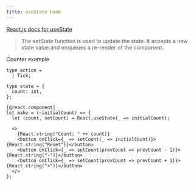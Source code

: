 ```yaml
---
title: useState Hook
---
```


[React.js docs for useState](https://reactjs.org/docs/hooks-reference.html#usestate)

>The setState function is used to update the state. It accepts a new state value and enqueues a re-render of the component.

Counter example

```reason
type action =
  | Tick;

type state = {
  count: int,
};

[@react.component]
let make = (~initialCount) => {
  let (count, setCount) = React.useState(_ => initialCount);

  <>
    {React.string("Count: " ++ count)} 
    <button onClick={_ => setCount(_ => initialCount)}>{React.string("Reset")}</button>
    <button onClick={_ => setCount(prevCount => prevCount - 1)}>{React.string("-")}</button>
    <button onClick={_ => setCount(prevCount => prevCount + 1)}>{React.string("+")}</button>
  </>
};
```

